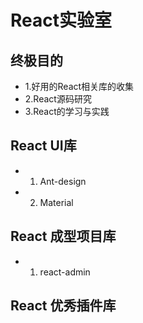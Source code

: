 # React实验室

## 终极目的
* 1.好用的React相关库的收集
* 2.React源码研究
* 3.React的学习与实践


## React UI库
* 1. Ant-design
* 2. Material


## React 成型项目库

* 1. react-admin


## React 优秀插件库

